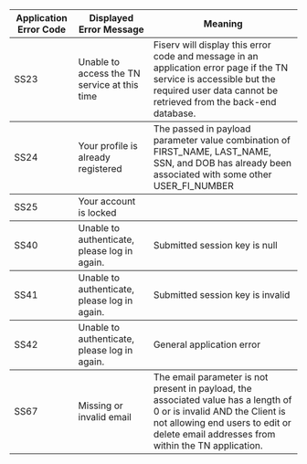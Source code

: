 <html>
  <table style="width: 100%;">
            <thead>
                <tr>
                    <th> Application Error Code</th>
                    <th> Displayed Error Message </th>
                    <th>Meaning</th>
                </tr>
            </thead>
            <tbody>
                <tr>
                    <td rowspan="2">SS23</td>
                    <td>Unable to access the TN service at this time</td>
                    <td>Fiserv will display this error code and message in an application error page if the TN service is accessible but the required user data cannot be retrieved from the back-end database.</td>
                </tr>
            </tbody>
            <tbody>
                <tr>
                    <td rowspan="2">SS24</td>
                    <td>Your profile is already registered</td>
                    <td>The passed in payload parameter value combination of FIRST_NAME, LAST_NAME, SSN, and DOB has already been associated with some other USER_FI_NUMBER</td>
                </tr>
            </tbody>
            <tbody>
                <tr>
                    <td rowspan="2">SS25</td>
                    <td>Your account is locked</td>
                    <td></td>
                </tr>
            </tbody>
            <tbody>
                <tr>
                    <td rowspan="2">SS40</td>
                    <td>Unable to authenticate, please log in again.</td>
                    <td>Submitted session key is null</td>
                </tr>
            </tbody>
            <tbody>
                <tr>
                    <td rowspan="2">SS41</td>
                    <td>Unable to authenticate, please log in again.</td>
                    <td>Submitted session key is invalid</td>
                </tr>
            </tbody>
            <tbody>
                <tr>
                    <td rowspan="2">SS42</td>
                    <td>Unable to authenticate, please log in again.</td>
                    <td>General application error</td>
                </tr>
            </tbody>
            <tbody>
                <tr>
                    <td rowspan="2">SS67</td>
                    <td>Missing or invalid email</td>
                    <td>The email parameter is not present in payload, the associated value has a length of 0 or is invalid AND the Client is not allowing end users to edit or delete email addresses from within the TN application.</td>
                </tr>
            </tbody>
        </table>
</html>